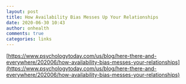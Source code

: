 ```yaml
---
layout: post
title: How Availability Bias Messes Up Your Relationships
date: 2020-06-30 10:43
author: onhealth
comments: true
categories: links
---
```


[https://www.psychologytoday.com/us/blog/here-there-and-everywhere/202006/how-availability-bias-messes-your-relationships](https://www.psychologytoday.com/us/blog/here-there-and-everywhere/202006/how-availability-bias-messes-your-relationships)
